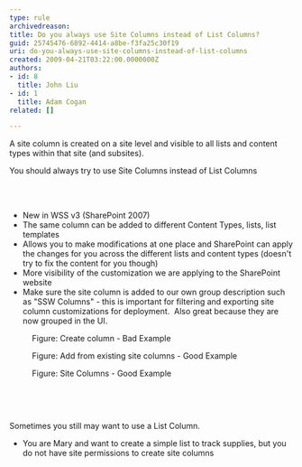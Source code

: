 ```yaml
---
type: rule
archivedreason: 
title: Do you always use Site Columns instead of List Columns?
guid: 25745476-6892-4414-a8be-f3fa25c30f19
uri: do-you-always-use-site-columns-instead-of-list-columns
created: 2009-04-21T03:22:00.0000000Z
authors:
- id: 8
  title: John Liu
- id: 1
  title: Adam Cogan
related: []

---
```




  <p>A site column is created on a site level and visible to all lists and content types within that site (and subsites). </p>
<p>You should always try to use Site Columns instead of List Columns</p>

<br><excerpt class='endintro'></excerpt><br>

  <ul>
    <li>New in WSS v3 (SharePoint 2007) </li>
    <li>The same column can be added to different Content Types, lists, list templates </li>
    <li>Allows you to make modifications at one place and SharePoint can apply the changes for you across the different lists and content types (doesn't try to fix the content for you though) </li>
    <li>More visibility of the customization we are applying to the SharePoint website </li>
    <li>Make sure the site column is added to our own group description such as &quot;SSW Columns&quot; - this is important for filtering and exporting site column customizations for deployment.&#160; Also great because they are now grouped in the UI.</li>
</ul>
<dl class="badImage">
    <dt><img alt="" src="/Standards/SoftwareDevelopment/RulesToBetterSharePoint/PublishingImages/ListColumn.png" /> </dt>
    <dd>Figure&#58; Create column - Bad Example </dd>
</dl>
<dl class="goodImage">
    <dt><img alt="" src="/Standards/SoftwareDevelopment/RulesToBetterSharePoint/PublishingImages/SiteColumn.png" /> </dt>
    <dd>Figure&#58; Add from existing site columns - Good Example </dd>
</dl>
<dl class="goodImage">
    <dt><img alt="" src="/Standards/SoftwareDevelopment/RulesToBetterSharePoint/PublishingImages/SSWColumns_small.jpg" /> </dt>
    <dd>Figure&#58; Site Columns - Good Example </dd>
</dl>
<p>&#160;</p>
<p>&#160;</p>
<p>Sometimes you still may want to use a List Column.</p>
<ul>
    <li>You are Mary and want to create a simple list to track supplies, but you do not have site permissions to create site columns</li>
</ul>



